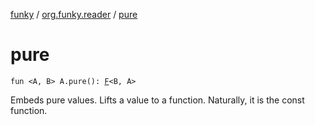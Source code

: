 [funky](../index.md) / [org.funky.reader](index.md) / [pure](.)

# pure

`fun <A, B> A.pure(): `[`F`](-f.md)`<B, A>`

Embeds pure values. Lifts a value to a function. Naturally, it is the const function.

